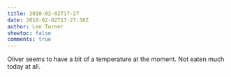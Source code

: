 ```yaml
---
title: 2010-02-02T17-27
date: 2010-02-02T17:27:38Z
author: Lee Turner
showtoc: false
comments: true
---
```


Oliver seems to have a bit of a temperature at the moment. Not eaten much today at all.

